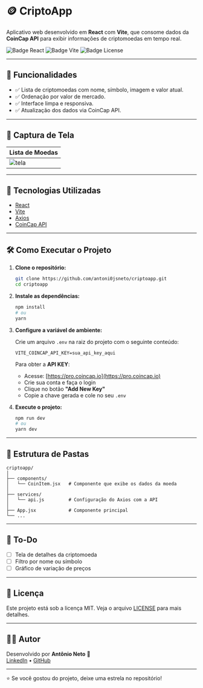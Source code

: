# 🪙 CriptoApp

Aplicativo web desenvolvido em **React** com **Vite**, que consome dados da **CoinCap API** para exibir informações de criptomoedas em tempo real.

![Badge React](https://img.shields.io/badge/react-18.2.0-blue)
![Badge Vite](https://img.shields.io/badge/vite-5.2.0-yellow)
![Badge License](https://img.shields.io/badge/license-MIT-green)

---

## 📱 Funcionalidades

- ✅ Lista de criptomoedas com nome, símbolo, imagem e valor atual.
- ✅ Ordenação por valor de mercado.
- ✅ Interface limpa e responsiva.
- ✅ Atualização dos dados via CoinCap API.

---

## 📸 Captura de Tela

| Lista de Moedas                                                                                           |
| --------------------------------------------------------------------------------------------------------- |
| ![tela](https://github.com/antoni0jsneto/criptoapp/assets/123251330/bc25795e-c49f-4d2d-9e7a-62d6344bda17) |

---

## 🚀 Tecnologias Utilizadas

- [React](https://reactjs.org/)
- [Vite](https://vitejs.dev/)
- [Axios](https://axios-http.com/)
- [CoinCap API](https://pro.coincap.io)

---

## 🛠️ Como Executar o Projeto

1. **Clone o repositório:**

   ```bash
   git clone https://github.com/antoni0jsneto/criptoapp.git
   cd criptoapp
   ```

2. **Instale as dependências:**

   ```bash
   npm install
   # ou
   yarn
   ```

3. **Configure a variável de ambiente:**

   Crie um arquivo `.env` na raiz do projeto com o seguinte conteúdo:

   ```
   VITE_COINCAP_API_KEY=sua_api_key_aqui
   ```

   Para obter a **API KEY**:

   - Acesse: [https://pro.coincap.io](https://pro.coincap.io)
   - Crie sua conta e faça o login
   - Clique no botão **"Add New Key"**
   - Copie a chave gerada e cole no seu `.env`

4. **Execute o projeto:**
   ```bash
   npm run dev
   # ou
   yarn dev
   ```

---

## 📁 Estrutura de Pastas

```
criptoapp/
│
├── components/
│   └── CoinItem.jsx   # Componente que exibe os dados da moeda
│
├── services/
│   └── api.js         # Configuração do Axios com a API
│
├── App.jsx            # Componente principal
└── ...
```

---

## 📌 To-Do

- [ ] Tela de detalhes da criptomoeda
- [ ] Filtro por nome ou símbolo
- [ ] Gráfico de variação de preços

---

## 📄 Licença

Este projeto está sob a licença MIT. Veja o arquivo [LICENSE](LICENSE) para mais detalhes.

---

## 👨‍💻 Autor

Desenvolvido por **Antônio Neto** 🚀  
[LinkedIn](https://www.linkedin.com/in/antoni0jsneto) • [GitHub](https://github.com/antoni0jsneto)

---

⭐ Se você gostou do projeto, deixe uma estrela no repositório!
